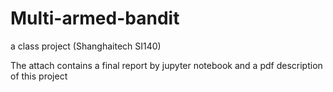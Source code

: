 # Multi-armed-bandit
a class project (Shanghaitech SI140)

The attach contains a final report by jupyter notebook and a pdf description of this project
